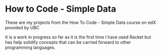 # How to Code - Simple Data
These are my projects from the How To Code - Simple Data course on edX provided by UBC

It is a work in progress so far as it is the first time I have used Racket but has help solidify
concepts that can be carried forward to other programming languages.
